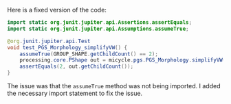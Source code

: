 Here is a fixed version of the code:

```java
import static org.junit.jupiter.api.Assertions.assertEquals;
import static org.junit.jupiter.api.Assumptions.assumeTrue;

@org.junit.jupiter.api.Test
void test_PGS_Morphology_simplifyVW() {
    assumeTrue(GROUP_SHAPE.getChildCount() == 2);
    processing.core.PShape out = micycle.pgs.PGS_Morphology.simplifyVW(GROUP_SHAPE, 1);
    assertEquals(2, out.getChildCount());
}
```

The issue was that the `assumeTrue` method was not being imported. I added the necessary import statement to fix the issue.